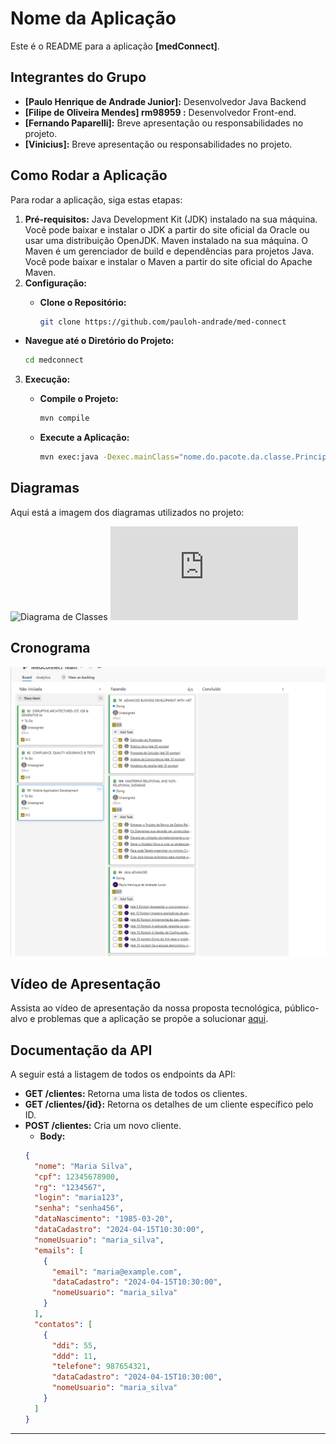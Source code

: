 # Nome da Aplicação

Este é o README para a aplicação **[medConnect]**.

## Integrantes do Grupo

- **[Paulo Henrique de Andrade Junior]:** Desenvolvedor Java Backend
- **[Filipe de Oliveira Mendes] rm98959  :** Desenvolvedor Front-end.
- **[Fernando Paparelli]:** Breve apresentação ou responsabilidades no projeto.
- **[Vinicius]:** Breve apresentação ou responsabilidades no projeto.

## Como Rodar a Aplicação

Para rodar a aplicação, siga estas etapas:

1. **Pré-requisitos:** 
Java Development Kit (JDK) instalado na sua máquina. Você pode baixar e instalar o JDK a partir do site oficial da Oracle ou usar uma distribuição OpenJDK.
Maven instalado na sua máquina. O Maven é um gerenciador de build e dependências para projetos Java. Você pode baixar e instalar o Maven a partir do site oficial do Apache Maven.
2. **Configuração:**
   - **Clone o Repositório:**
  
      ```bash
      git clone https://github.com/pauloh-andrade/med-connect
      ```
  
  - **Navegue até o Diretório do Projeto:**
  
      ```bash
      cd medconnect
      ```

3. **Execução:** 

    - **Compile o Projeto:**

      ```bash
      mvn compile
      ```

    - **Execute a Aplicação:**

      ```bash
      mvn exec:java -Dexec.mainClass="nome.do.pacote.da.classe.Principal"
      ```

## Diagramas

Aqui está a imagem dos diagramas utilizados no projeto:

![Diagrama de Classes]()
![Diagrama Entidade Relacionamento](https://github.com/pauloh-andrade/med-connect/blob/main/documents/DER.pdf)

## Cronograma

![Azure Board](https://github.com/pauloh-andrade/med-connect/blob/main/documents/cronograma_sprint_1.png)

## Vídeo de Apresentação

Assista ao vídeo de apresentação da nossa proposta tecnológica, público-alvo e problemas que a aplicação se propõe a solucionar [aqui](link-para-o-vídeo).

## Documentação da API

A seguir está a listagem de todos os endpoints da API:

- **GET /clientes:** Retorna uma lista de todos os clientes.
- **GET /clientes/{id}:** Retorna os detalhes de um cliente específico pelo ID.
- **POST /clientes:** Cria um novo cliente.
    - **Body:**
    ```json 
    {
      "nome": "Maria Silva",
      "cpf": 12345678900,
      "rg": "1234567",
      "login": "maria123",
      "senha": "senha456",
      "dataNascimento": "1985-03-20",
      "dataCadastro": "2024-04-15T10:30:00",
      "nomeUsuario": "maria_silva",
      "emails": [
        {
          "email": "maria@example.com",
          "dataCadastro": "2024-04-15T10:30:00",
          "nomeUsuario": "maria_silva"
        }
      ],
      "contatos": [
        {
          "ddi": 55,
          "ddd": 11,
          "telefone": 987654321,
          "dataCadastro": "2024-04-15T10:30:00",
          "nomeUsuario": "maria_silva"
        }
      ]
  }
    ```


---
